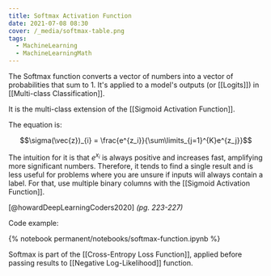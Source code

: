 ```yaml
---
title: Softmax Activation Function
date: 2021-07-08 08:30
cover: /_media/softmax-table.png
tags:
  - MachineLearning
  - MachineLearningMath
---
```


The Softmax function converts a vector of numbers into a vector of probabilities that sum to 1. It's applied to a model's outputs (or [[Logits]]) in [[Multi-class Classification]].

It is the multi-class extension of the [[Sigmoid Activation Function]].
 
 The equation is:
 
 $$\sigma(\vec{z})_{i} = \frac{e^{z_i}}{\sum\limits_{j=1}^{K}e^{z_j}}$$
 
 The intuition for it is that $e^{x_i}$ is always positive and increases fast, amplifying more significant numbers. Therefore, it tends to find a single result and is less useful for problems where you are unsure if inputs will always contain a label. For that, use multiple binary columns with the [[Sigmoid Activation Function]].
 
 [@howardDeepLearningCoders2020] *(pg. 223-227)*
 
 Code example:
 
 {% notebook permanent/notebooks/softmax-function.ipynb %}

Softmax is part of the [[Cross-Entropy Loss Function]], applied before passing results to [[Negative Log-Likelihood]] function.